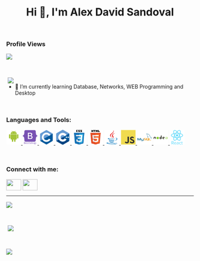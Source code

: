 <h1 align="center">Hi 👋, I'm Alex David Sandoval</h1>
<br>

<p align="right"> <h3>Profile Views</h3> <img src="https://komarev.com/ghpvc/?username=AlexDavidSandoval&label=Profile%20views&color=0e75b6&style=flat"
 /> 
  </p>

<br>

<p><img align="right" width="500px" heigth="500px" src="https://crazydevelopers.in/wp-content/uploads/2021/09/cms-website-development-service.gif" /></p>

- 🌱 I’m currently learning Database, Networks, WEB Programming and Desktop

<br>
<h3 align="left">Languages and Tools:</h3>
<p align="left"> <a href="https://developer.android.com" target="_blank" rel="noreferrer"> <img
      src="https://raw.githubusercontent.com/devicons/devicon/master/icons/android/android-original-wordmark.svg"
      alt="android" width="40" height="40" /> </a> <a href="https://getbootstrap.com" target="_blank" rel="noreferrer">
    <img src="https://raw.githubusercontent.com/devicons/devicon/master/icons/bootstrap/bootstrap-plain-wordmark.svg"
      alt="bootstrap" width="40" height="40" /> </a> <a href="https://www.cprogramming.com/" target="_blank"
    rel="noreferrer"> <img src="https://raw.githubusercontent.com/devicons/devicon/master/icons/c/c-original.svg"
      alt="c" width="40" height="40" /> </a> <a href="https://www.w3schools.com/cpp/" target="_blank" rel="noreferrer">
    <img src="https://raw.githubusercontent.com/devicons/devicon/master/icons/cplusplus/cplusplus-original.svg"
      alt="cplusplus" width="40" height="40" /> </a> <a href="https://www.w3schools.com/css/" target="_blank"
    rel="noreferrer"> <img
      src="https://raw.githubusercontent.com/devicons/devicon/master/icons/css3/css3-original-wordmark.svg" alt="css3"
      width="40" height="40" /> </a> <a href="https://www.w3.org/html/" target="_blank" rel="noreferrer"> <img
      src="https://raw.githubusercontent.com/devicons/devicon/master/icons/html5/html5-original-wordmark.svg"
      alt="html5" width="40" height="40" /> </a> <a href="https://www.adobe.com/in/products/illustrator.html"
    target="_blank" rel="noreferrer"> <img
      src="https://raw.githubusercontent.com/devicons/devicon/master/icons/java/java-original.svg" alt="java" width="40"
      height="40" /> </a> <a href="https://developer.mozilla.org/en-US/docs/Web/JavaScript" target="_blank"
    rel="noreferrer"> <img
      src="https://raw.githubusercontent.com/devicons/devicon/master/icons/javascript/javascript-original.svg"
      alt="javascript" width="40" height="40" /> </a><a href="https://www.mysql.com/" target="_blank" rel="noreferrer"> <img
      src="https://raw.githubusercontent.com/devicons/devicon/master/icons/mysql/mysql-original-wordmark.svg"
      alt="mysql" width="40" height="40" /> </a> </a> <a href="https://nodejs.org" target="_blank" rel="noreferrer"> <img
      src="https://raw.githubusercontent.com/devicons/devicon/master/icons/nodejs/nodejs-original-wordmark.svg"
      alt="nodejs" width="40" height="40" /> </a>
      <a href="https://www.photoshop.com/en" target="_blank"
    rel="noreferrer"> <img
      src="https://raw.githubusercontent.com/devicons/devicon/master/icons/react/react-original-wordmark.svg"
      alt="react" width="40" height="40" /> </a></p>

<br>
<h3 align="left">Connect with me:</h3>
<p align="left">
  <a href="https://www.linkedin.com/in/alex-david-sandoval/" target="blank"><img align="center"
      src="https://raw.githubusercontent.com/rahuldkjain/github-profile-readme-generator/master/src/images/icons/Social/linked-in-alt.svg"
      height="30" width="40" /></a>   <a href="mailto:sandovalex2001.as@gmail.com" target="blank"><img align="center"
      src="https://cdn-icons-png.flaticon.com/512/281/281769.png"
      height="30" width="40" /></a> 
<br>
    
---
<p><img align="center"
    src="https://github-readme-stats.vercel.app/api/top-langs?username=AlexDavidSandoval&show_icons=true&locale=en&bg_color=0d1117&text_color=ffffff&layout=compact"
    " 
    bg_color=#808080/></p>

<br>

<p>&nbsp;<img align="center" src="https://github-readme-stats.vercel.app/api?username=AlexDavidSandoval&show_icons=true&locale=en&bg_color=0d1117&text_color=ffffff&repo=convoychat"
     /></p>

<br>

<p><img align="center" src="https://github-readme-streak-stats.herokuapp.com/?user=AlexDavidSandoval&theme=dark&background=0d1117&date_format=M%20j%5B%2C%20Y%5D"  /></p>
